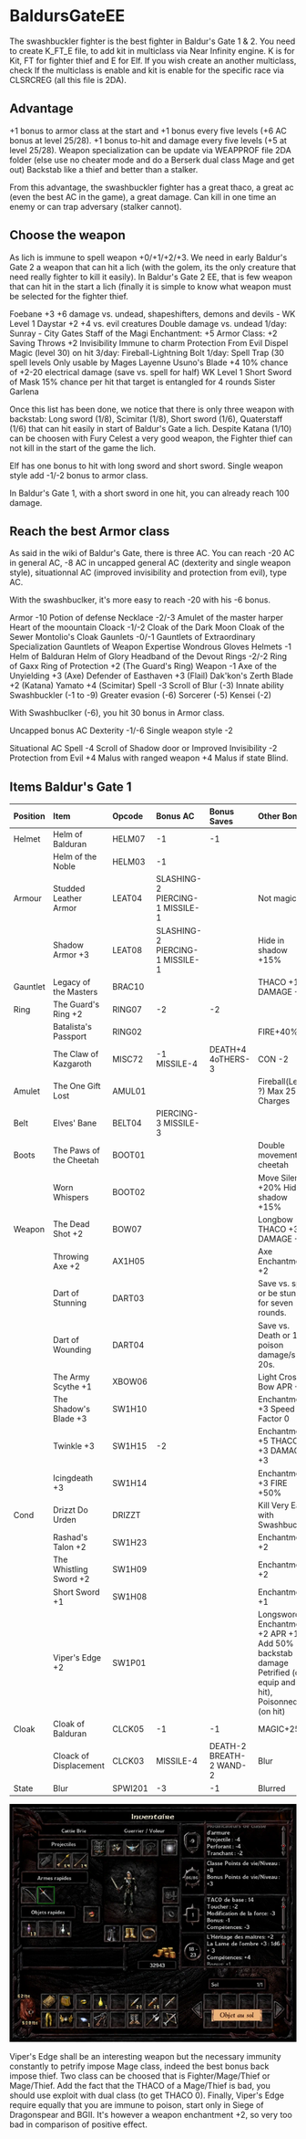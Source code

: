 # BaldursGateEE

The swashbuckler fighter is the best fighter in Baldur's Gate 1 & 2. You need to create K_FT_E file, to add kit in multiclass via Near Infinity engine. K is for Kit, FT for fighter thief and E for Elf. If you wish create an another multiclass, check If the multiclass is enable and kit is enable for the specific race via CLSRCREG (all this file is 2DA).

## Advantage

+1 bonus to armor class at the start and +1 bonus every five levels (+6 AC bonus at level 25/28).
+1 bonus to-hit and damage every five levels (+5 at level 25/28).
Weapon specialization can be update via WEAPPROF file 2DA folder (else use no cheater mode and do a Berserk dual class Mage and get out)
Backstab like a thief and better than a stalker.

From this advantage, the swashbuckler fighter has a great thaco, a great ac (even the best AC in the game), a great damage. Can kill in one time an enemy or can trap adversary (stalker cannot).

## Choose the weapon

As lich is immune to spell weapon +0/+1/+2/+3. We need in early Baldur's Gate 2 a weapon that can hit a lich (with the golem, its the only creature that need really fighter to kill it easily). In Baldur's Gate 2 EE, that is few weapon that can hit in the start a lich (finally it is simple to know what weapon must be selected for the fighter thief.

Foebane +3	     +6 damage vs. undead, shapeshifters, demons and devils	-	WK Level 1
Daystar +2	     +4 vs. evil creatures
		     Double damage vs. undead
		     1/day: Sunray						-	City Gates
Staff of the Magi    Enchantment: +5
      	     	     Armor Class: +2
		     Saving Throws +2
		     Invisibility
		     Immune to charm
		     Protection From Evil
		     Dispel Magic (level 30) on hit
		     3/day: Fireball-Lightning Bolt
		     1/day: Spell Trap (30 spell levels	Only usable by Mages		Layenne
Usuno's Blade +4     10% chance of +2-20 electrical damage (save vs. spell for half)	WK Level 1
Short Sword of Mask  15% chance per hit that target is entangled for 4 rounds		Sister Garlena

Once this list has been done, we notice that there is only three weapon with backstab: Long sword (1/8), Scimitar (1/8), Short sword (1/6), Quaterstaff (1/6) that can hit easily in start of Baldur's Gate a lich. Despite Katana (1/10) can be choosen with Fury Celest a very good weapon, the Fighter thief can not kill in the start of the game the lich.

Elf has one bonus to hit with long sword and short sword.
Single weapon style add -1/-2 bonus to armor class. 

In Baldur's Gate 1, with a short sword in one hit, you can already reach 100 damage.

## Reach the best Armor class

As said in the wiki of Baldur's Gate, there is three AC. You can reach -20 AC in general AC, -8 AC in uncapped general AC (dexterity and single weapon style), situationnal AC (improved invisibility and protection from evil), type AC.

With the swashbuclker, it's more easy to reach -20 with his -6 bonus.

Armor	 -10	       Potion of defense
Necklace -2/-3         Amulet of the master harper
	 	       Heart of the moountain
Cloack   -1/-2	       Cloak of the Dark Moon
	 	       Cloak of the Sewer
		       Montolio's Cloak
Gaunlets -0/-1	       Gauntlets of Extraordinary Specialization
	 	       Gauntlets of Weapon Expertise
		       Wondrous Gloves
Helmets  -1	       Helm of Balduran
	 	       Helm of Glory
		       Headband of the Devout
Rings    -2/-2         Ring of Gaxx
                       Ring of Protection +2 (The Guard's Ring)
Weapon   -1	       Axe of the Unyielding +3	  (Axe)
	 	       Defender of Easthaven +3	  (Flail)
		       Dak'kon's Zerth Blade +2	  (Katana)
		       Yamato +4       	     	  (Scimitar)
Spell    -3	       Scroll of Blur (-3)
Innate ability	       Swashbuckler (-1 to -9)
      			Greater evasion (-6)
		       Sorcerer (-5)
		       Kensei (-2)

With Swashbuclker (-6), you hit 30 bonus in Armor class.

Uncapped bonus AC
Dexterity		-1/-6
Single weapon style	-2

Situational AC
Spell	    -4		Scroll of Shadow door or Improved Invisibility
	    -2		Protection from Evil
	    +4		Malus with ranged weapon
	    +4		Malus if state Blind.
	    

## Items Baldur's Gate 1

|Position|Item|Opcode|Bonus AC|Bonus Saves|Other Bonus|In-game|
|:-|:-|:-|:-|:-|:-|:-
|Helmet|Helm of Balduran|HELM07|-1|-1||+1|HP +5|:boom:|
||Helm of the Noble|HELM03|-1||||CHA +1|:boom:|
|Armour|Studded Leather Armor|LEAT04|SLASHING-2 PIERCING-1 MISSILE-1||Not magical|TRUE|
||Shadow Armor +3|LEAT08|SLASHING-2 PIERCING-1 MISSILE-1||Hide in shadow +15%|TRUE|
|Gauntlet|Legacy of the Masters|BRAC10|||THACO +1 DAMAGE +2|TRUE|
|Ring|The Guard's Ring +2|RING07|-2|-2||TRUE|
||Batalista's Passport|RING02|||FIRE+40%|TRUE|
||The Claw of Kazgaroth|MISC72|-1 MISSILE-4|DEATH+4 4oTHERS-3|CON -2|TRUE|
|Amulet|The One Gift Lost|AMUL01|||Fireball(Level ?) Max 25 Charges|TRUE|
|Belt|Elves' Bane|BELT04|PIERCING-3 MISSILE-3|||TRUE|
|Boots|The Paws of the Cheetah|BOOT01|||Double movement cheetah|TRUE|
||Worn Whispers|BOOT02|||Move Silently +20% Hide in shadow +15%|TRUE|
|Weapon|The Dead Shot +2|BOW07|||Longbow THACO +3 DAMAGE +2|TRUE|
||Throwing Axe +2|AX1H05|||Axe Enchantment +2|TRUE|
||Dart of Stunning|DART03|||Save vs. spell or be stunned for seven rounds.|TRUE|
||Dart of Wounding|DART04|||Save vs. Death or 1 poison damage/s for 20s.|TRUE|
||The Army Scythe +1|XBOW06|||Light Cross Bow APR +1|TRUE|
||The Shadow's Blade +3|SW1H10|||Enchantment +3 Speed Factor 0|TRUE|
||Twinkle +3|SW1H15|-2||Enchantment +5 THACO +3 DAMAGE +3|Cond|
||Icingdeath +3|SW1H14|||Enchantment +3 FIRE +50%|Cond|
|Cond|Drizzt Do Urden|DRIZZT|||Kill Very Easy with Swashbuckler|TRUE|
||Rashad's Talon +2|SW1H23|||Enchantment +2|TRUE|
||The Whistling Sword +2|SW1H09|||Enchantment +2|TRUE|
||Short Sword +1|SW1H08|||Enchantment +1|TRUE|
||Viper's Edge +2|SW1P01|||Longsword Enchantment +2 APR +1 Add 50% backstab damage Petrified (on equip and on hit), Poisonned (on hit)||
|Cloak|Cloak of Balduran|CLCK05|-1|-1|MAGIC+25%|TRUE|
||Cloack of Displacement|CLCK03|MISSILE-4|DEATH-2 BREATH-2 WAND-2|Blur|TRUE|
|State|Blur|SPWI201|-3|-1|Blurred|:boom:|

![](../picture/fighter-thief-item-stat-end-bg1.webp)

Viper's Edge shall be an interesting weapon but the necessary immunity constantly to petrify impose Mage class, indeed the best bonus back impose thief. Two class can be choosed that is Fighter/Mage/Thief or Mage/Thief. Add the fact that the THACO of a Mage/Thief is bad, you should use exploit with dual class (to get THACO 0). Finally, Viper's Edge require equally that you are immune to poison, start only in Siege of Dragonspear and BGII. It's however a weapon enchantment +2, so very too bad in comparison of positive effect. 


